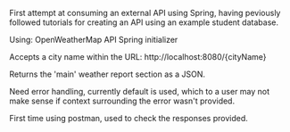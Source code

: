 First attempt at consuming an external API using Spring, having peviously followed tutorials for creating an API using an example student database.

Using: 
OpenWeatherMap API
Spring initializer

Accepts a city name within the URL:
http://localhost:8080/{cityName}

Returns the 'main' weather report section as a JSON.

Need error handling, currently default is used, which to a user may not make sense if context surrounding the error wasn't provided.

First time using postman, used to check the responses provided.
